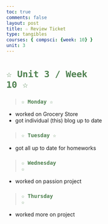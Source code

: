 ```yaml
---
toc: true
comments: false
layout: post
title: ☆ Review Ticket
type: tangibles
courses: { compsci: {week: 10} }
unit: 3
---
```


# <code style="color: #4e804f">☆ Unit 3 / Week 10 ☆</code>

> ### <code style="color:#4e804f;">☆ Monday ☆</code>
- worked on Grocery Store
- got individual (this) blog up to date

> ### <code style="color:#4e804f;">☆ Tuesday ☆</code>
- got all up to date for homeworks

> ### <code style="color:#4e804f;">☆ Wednesday ☆</code>
- worked on passion project

> ### <code style="color:#4e804f;">☆ Thursday ☆</code>
- worked more on project
